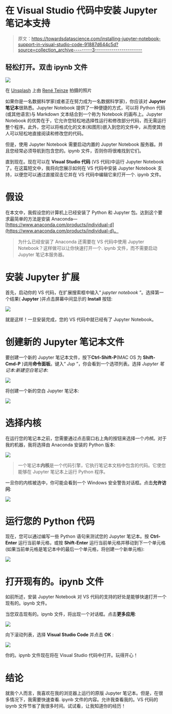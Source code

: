 # 在 Visual Studio 代码中安装 Jupyter 笔记本支持

> 原文：<https://towardsdatascience.com/installing-jupyter-notebook-support-in-visual-studio-code-91887d644c5d?source=collection_archive---------3----------------------->

## 轻松打开。双击 ipynb 文件

![](img/a3fde2fd4c674d282a1f414cd061f668.png)

在 [Unsplash](https://unsplash.com?utm_source=medium&utm_medium=referral) 上由 [René Teinze](https://unsplash.com/@tereneus?utm_source=medium&utm_medium=referral) 拍摄的照片

如果你是一名数据科学家(或者正在努力成为一名数据科学家)，你应该对 **Jupyter 笔记本**很熟悉。Jupyter Notebook 提供了一种便捷的方式，可以将 Python 代码(或其他语言)与 Markdown 文本结合到一个称为 Notebook 的画布上。Jupyter Notebook 的优势在于，它允许您轻松地选择性运行和修改部分代码，而无需运行整个程序。此外，您可以将格式化的文本(和图形)嵌入到您的文件中，从而使其他人可以轻松地直接阅读和修改您的代码。

但是，使用 Jupyter Notebook 需要启动内置的 Jupyter Notebook 服务器。并且您经常必须导航到包含您的。ipynb 文件，否则你将很难找到它们。

直到现在。现在可以在 **Visual Studio 代码** (VS 代码)中运行 Jupyter Notebook 了。在这篇短文中，我将向您展示如何在 VS 代码中安装 Jupyter Notebook 支持，以便您可以通过直接双击它并在 VS 代码中编辑它来打开一个. ipynb 文件。

# 假设

在本文中，我假设您的计算机上已经安装了 Python 和 Jupyter 包。达到这个要求最简单的方法是安装 Anaconda—[https://www.anaconda.com/products/individual-d](https://www.anaconda.com/products/individual-d)。

> 为什么已经安装了 Anaconda 还需要在 VS 代码中使用 Jupyter Notebook？这样做可以让你快速打开一个. ipynb 文件，而不需要启动 Jupyter 笔记本服务器。

# 安装 Jupyter 扩展

首先，启动你的 VS 代码，在扩展搜索框中输入“ *jupyter notebook* ”。选择第一个结果( **Jupyter** )并点击屏幕中间显示的 **Install** 按钮:

![](img/c0ab2f5e66708fb8262fd1536ffe787d.png)

就是这样！一旦安装完成，您的 VS 代码中就已经有了 Jupyter Notebook。

# 创建新的 Jupyter 笔记本文件

要创建一个新的 Jupyter 笔记本文件，按下**Ctrl-Shift-P**(MAC OS 为 **Shift-Cmd-P** )调用**命令面板**。键入“ *Jup* ”，你会看到一个选项列表。选择 *Jupyter 笔记本:新建空白笔记本*:

![](img/d8d5d7461118892f4d1be9b4f2fe8f30.png)

将创建一个新的空白 Jupyter 笔记本:

![](img/fc9b75d3a1556d374e00d9e30ad7c25e.png)

# 选择内核

在运行您的笔记本之前，您需要通过点击窗口右上角的按钮来选择一个*内核*。对于我的机器，我将选择由 Anaconda 安装的 Python 版本:

![](img/ce19621f9c3e84933020d4e9d68d6033.png)

> 一个笔记本**内核**是一个代码引擎，它执行笔记本文档中包含的代码。它使您能够在 Jupyter 笔记本上运行 Python 程序。

一旦你的内核被选中，你可能会看到一个 Windows 安全警告对话框。点击**允许访问**:

![](img/54a5925c3a95065b7995d61ec42ebeb3.png)

# 运行您的 Python 代码

现在，您可以通过编写一些 Python 语句来测试您的 Jupyter 笔记本。按 **Ctrl-Enter** 运行当前单元格，或按 **Shift-Enter** 运行当前单元格并移动到下一个单元格(如果当前单元格是笔记本中的最后一个单元格，将创建一个新单元格):

![](img/ba838583127d247517ceecf543b3cb30.png)

# 打开现有的。ipynb 文件

如前所述，安装 Jupyter Notebook 对 VS 代码的支持的好处是能够快速打开一个现有的。ipynb 文件。

当您双击现有的。ipynb 文件，将出现一个对话框。点击**更多应用**:

![](img/bad5ddcb1bd5fcee358c9c20cb2950f0.png)

向下滚动列表，选择 **Visual Studio Code** 并点击 **OK** :

![](img/6e4ce2a8a877b1e8991cc63109b3b443.png)

你的。ipynb 文件现在将在 Visual Studio 代码中打开。玩得开心！

# 结论

就我个人而言，我喜欢在我的浏览器上运行的原版 Jupyter 笔记本。但是，在很多情况下，我需要快速查看. ipynb 文件的内容。允许我查看我的。VS 代码的 ipynb 文件节省了我很多时间。试试看，让我知道你的经历！